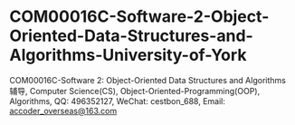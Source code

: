 # COM00016C-Software-2-Object-Oriented-Data-Structures-and-Algorithms-University-of-York
COM00016C-Software 2: Object-Oriented Data Structures and Algorithms 辅导, Computer Science(CS), Object-Oriented-Programming(OOP), Algorithms, QQ: 496352127, WeChat: cestbon_688, Email: accoder_overseas@163.com
